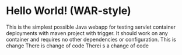 Hello World! (WAR-style)
===============

This is the simplest possible Java webapp for testing servlet container deployments with maven project with trigger.  It should work on any container and requires no other dependencies or configuration.
This is change
There is change of code
Therei s a change of code
